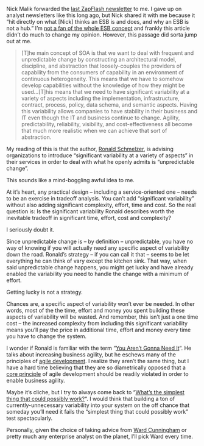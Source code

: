 Nick Malik forwarded the [last ZapFlash
newsletter](http://www.zapthink.com/report.html?id=ZAPFLASH-2008228) to
me. I gave up on analyst newsletters like this long ago, but Nick shared
it with me because it “hit directly on what [Nick] thinks an ESB is and
does, and why an ESB is not a hub.” I’m [not a fan of the whole ESB
concept](http://devhawk.net/2007/04/25/enterprise-service-bus-give-me-an-extra-special-bitter-instead/)
and frankly this article didn’t do much to change my opinion. However,
this passage did sorta jump out at me.

> [T]he main concept of SOA is that we want to deal with frequent and
> unpredictable change by constructing an architectural model,
> discipline, and abstraction that loosely-couples the providers of
> capability from the consumers of capability in an environment of
> continuous heterogeneity. This means that we have to somehow develop
> capabilities without the knowledge of how they might be used…[T]his
> means that we need to have significant variability at a variety of
> aspects including the implementation, infrastructure, contract,
> process, policy, data schema, and semantic aspects. Having this
> variability allows companies to have stability in their business and
> IT even though the IT and business continue to change. Agility,
> predictability, reliability, visibility, and cost-effectiveness all
> become that much more realistic when we can achieve that sort of
> abstraction.

My reading of this is that the author, [Ronald
Schmelzer](http://www.zapthink.com/management.html), is advising
organizations to introduce “significant variability at a variety of
aspects” in their services in order to deal with what he openly admits
is “unpredictable change”.

This sounds like a mind-boggling awful idea to me.

At it’s heart, any practical design – including a service-oriented one –
needs to be an exercise in tradeoff analysis. You can’t add “significant
variability” without also adding significant complexity, effort, time
and cost. So the real question is: Is the significant variability Ronald
describes worth the inevitable tradeoff in significant time, effort,
cost and complexity?

I seriously doubt it.

Since unpredictable change is – by definition – unpredictable, you have
no way of knowing if you will actually need any specific aspect of
variability down the road. Ronald’s strategy – if you can call it that –
seems to be let everything he can think of vary except the kitchen sink.
That way, when said unpredictable change happens, you might get lucky
and have already enabled the variability you need to handle the change
with a minimum of effort.

Getting lucky is not a strategy.

Chances are, a specific aspect of variability won’t ever be needed. In
other words, most of the the time, effort and money you spent building
these aspects of variability will be wasted. And remember, this isn’t
just a one time cost – the increased complexity from including this
significant variability means you’ll pay the price in additional time,
effort and money every time you have to change the system.

I wonder if Ronald is familiar with the term “[You Aren’t Gonna Need
It](http://xp.c2.com/YouArentGonnaNeedIt.html)“. He talks about
increasing business agility, but he eschews many of the principles of
[agile
development](http://en.wikipedia.org/wiki/Agile_software_development). I
realize they aren’t the same thing, but I have a hard time believing
that they are so diametrically opposed that a [core
principle](http://www.extremeprogramming.org/rules/early.html) of agile
development should be readily violated in order to enable business
agility.

Maybe it’s cliche, but I try to always come back to “[What’s the
simplest thing that could possibly
work?](http://c2.com/xp/DoTheSimplestThingThatCouldPossiblyWork.html)“.
I would think that building a ton of currently-unnecessary variability
into your system on the off chance that someday you’ll need it fails the
“simplest thing that could possibly work” test spectacularly.

Personally, given the choice of taking advice from [Ward
Cunningham](http://c2.com/cgi/wiki?WardCunningham) or pretty much any
enterprise analyst on the planet, I’ll pick Ward every time.
